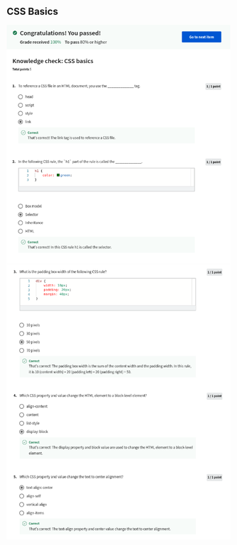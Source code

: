 ## CSS Basics

![](/C1-introduction-to-front-end-development/week2/q2-css-basics/ss1.png)
![](/C1-introduction-to-front-end-development/week2/q2-css-basics/ss2.png)